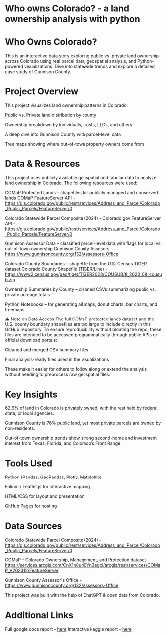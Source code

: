 # Who owns Colorado? - a land ownership analysis with python


# Who Owns Colorado?

This is an interactive data story exploring public vs. private land ownership across Colorado using real parcel data, geospatial analysis, and Python-powered visualizations. Dive into statewide trends and explore a detailed case study of Gunnison County.

# Project Overview

This project visualizes land ownership patterns in Colorado:

Public vs. Private land distribution by county

Ownership breakdown by individuals, trusts, LLCs, and others

A deep dive into Gunnison County with parcel-level data

Tree maps showing where out-of-town property owners come from

# Data & Resources

This project uses publicly available geospatial and tabular data to analyze land ownership in Colorado. The following resources were used:

COMaP Protected Lands – shapefiles for publicly managed and conserved lands
COMaP FeatureServer API - https://gis.colorado.gov/public/rest/services/Address_and_Parcel/Colorado_Public_Parcels/FeatureServer/0

Colorado Statewide Parcel Composite (2024) - 
Colorado.gov FeatureServer API - https://gis.colorado.gov/public/rest/services/Address_and_Parcel/Colorado_Public_Parcels/FeatureServer/0

Gunnison Assessor Data – classified parcel-level data with flags for local vs. out-of-town ownership 
Gunnison County Assesors - https://www.gunnisoncounty.org/132/Assessors-Office

Colorado County Boundaries – shapefile from the U.S. Census TIGER dataset
Colorado County Shapefile (TIGER/Line) - https://www2.census.gov/geo/tiger/TIGER2023/COUSUB/tl_2023_08_cousub.zip

Ownership Summaries by County – cleaned CSVs summarizing public vs. private acreage totals

Python Notebooks – for generating all maps, donut charts, bar charts, and treemaps

⚠️ Note on Data Access
The full COMaP protected lands dataset and the U.S. county boundary shapefiles are too large to include directly in this GitHub repository.
To ensure reproducibility without bloating the repo, these files are intended to be accessed programmatically through public APIs or official download portals:

Cleaned and merged CSV summary files

Final analysis-ready files used in the visualizations

These make it easier for others to follow along or extend the analysis without needing to preprocess raw geospatial files.

# Key Insights

62.6% of land in Colorado is privately owned, with the rest held by federal, state, or local agencies.

Gunnison County is 76% public land, yet most private parcels are owned by non-residents.

Out-of-town ownership trends show strong second-home and investment interest from Texas, Florida, and Colorado’s Front Range.

# Tools Used

Python (Pandas, GeoPandas, Plotly, Matplotlib)

Folium / Leaflet.js for interactive mapping

HTML/CSS for layout and presentation

GitHub Pages for hosting

# Data Sources

Colorado Statewide Parcel Composite (2024) - https://gis.colorado.gov/public/rest/services/Address_and_Parcel/Colorado_Public_Parcels/FeatureServer/0

COMaP - Colorado Ownership, Management, and Protection dataset - https://services.arcgis.com/CnX1n8u40Yn3egci/arcgis/rest/services/COMaP_V202312/FeatureServer

Gunnison County Assessor's Office - https://www.gunnisoncounty.org/132/Assessors-Office

This project was built with the help of ChatGPT & open data from Colorado. 

# Additional Links 

Full google docs report - [here](https://docs.google.com/document/d/1xX4QjEHzvIw3B2PPN4CjeVIpUtpZ_fUi2Ljp6npeZVQ/edit?usp=sharing) 
Interactive kaggle report - [here](https://www.kaggle.com/code/elissaesterlein/who-owns-colorado-a-land-ownership-analysis-in-py)


